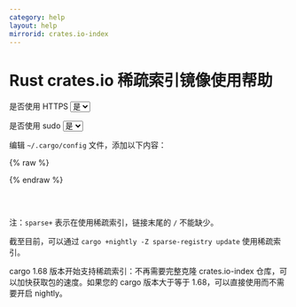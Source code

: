 ```yaml
---
category: help
layout: help
mirrorid: crates.io-index
---
```


# Rust crates.io 稀疏索引镜像使用帮助

<form class="form-inline">
<div class="form-group">
	<label>是否使用 HTTPS</label>
	<select id="http-select" class="form-control content-select" data-target="#content-0">
	  <option data-http_protocol="https://" selected>是</option>
	  <option data-http_protocol="http://">否</option>
	</select>
</div>
</form>


<form class="form-inline">
<div class="form-group">
	<label>是否使用 sudo</label>
	<select id="sudo-select" class="form-control content-select" data-target="#content-0">
	  <option data-sudo="sudo " selected>是</option>
	  <option data-sudo="">否</option>
	</select>
</div>
</form>



编辑 `~/.cargo/config` 文件，添加以下内容：



{% raw %}
<script id="template-0" type="x-tmpl-markup">
[source.crates-io]
replace-with = 'mirror'

[source.mirror]
registry = "sparse+{{http_protocol}}{{mirror}}/"
</script>
{% endraw %}

<p></p>

<pre>
<code id="content-0" class="language-toml" data-template="#template-0" data-select="#http-select,#sudo-select">
</code>
</pre>


注：`sparse+` 表示在使用稀疏索引，链接末尾的 `/` 不能缺少。

截至目前，可以通过 `cargo +nightly -Z sparse-registry update` 使用稀疏索引。

cargo 1.68 版本开始支持稀疏索引：不再需要完整克隆 crates.io-index 仓库，可以加快获取包的速度。如果您的 cargo 版本大于等于 1.68，可以直接使用而不需要开启 nightly。

